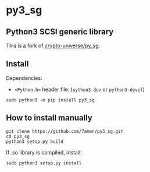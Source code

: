# py3_sg

## Python3 SCSI generic library  

This is a fork of [crypto-universe/py_sg](https://github.com/crypto-universe/py_sg).  


## Install

Dependencies:
- `<Python.h>` header file. (`python3-dev` or `python3-devel`)

```shell
sudo python3 -m pip install py3_sg
```


## How to install manually

```shell
git clone https://github.com/7aman/py3_sg.git
cd py3_sg
python3 setup.py build
```
If .so library is compiled, install:
```shell
sudo python3 setup.py install
```
